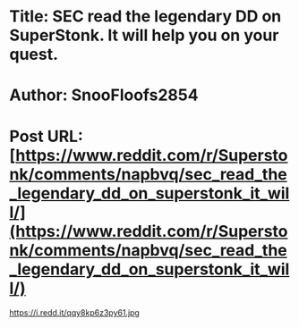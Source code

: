 # Title: SEC read the legendary DD on SuperStonk. It will help you on your quest.
# Author: SnooFloofs2854
# Post URL: [https://www.reddit.com/r/Superstonk/comments/napbvq/sec_read_the_legendary_dd_on_superstonk_it_will/](https://www.reddit.com/r/Superstonk/comments/napbvq/sec_read_the_legendary_dd_on_superstonk_it_will/)


https://i.redd.it/qqy8kp6z3py61.jpg